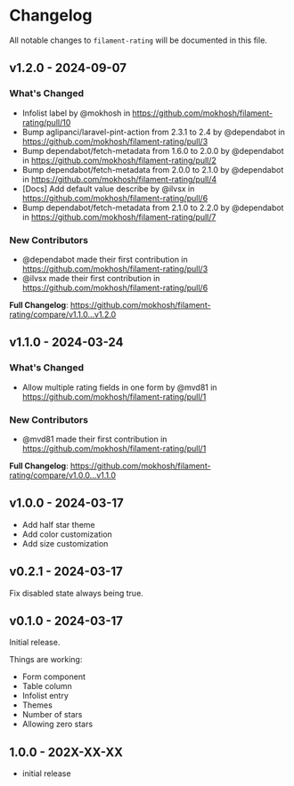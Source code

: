 # Changelog

All notable changes to `filament-rating` will be documented in this file.

## v1.2.0 - 2024-09-07

### What's Changed

* Infolist label by @mokhosh in https://github.com/mokhosh/filament-rating/pull/10
* Bump aglipanci/laravel-pint-action from 2.3.1 to 2.4 by @dependabot in https://github.com/mokhosh/filament-rating/pull/3
* Bump dependabot/fetch-metadata from 1.6.0 to 2.0.0 by @dependabot in https://github.com/mokhosh/filament-rating/pull/2
* Bump dependabot/fetch-metadata from 2.0.0 to 2.1.0 by @dependabot in https://github.com/mokhosh/filament-rating/pull/4
* [Docs] Add default value describe by @ilvsx in https://github.com/mokhosh/filament-rating/pull/6
* Bump dependabot/fetch-metadata from 2.1.0 to 2.2.0 by @dependabot in https://github.com/mokhosh/filament-rating/pull/7

### New Contributors

* @dependabot made their first contribution in https://github.com/mokhosh/filament-rating/pull/3
* @ilvsx made their first contribution in https://github.com/mokhosh/filament-rating/pull/6

**Full Changelog**: https://github.com/mokhosh/filament-rating/compare/v1.1.0...v1.2.0

## v1.1.0 - 2024-03-24

### What's Changed

* Allow multiple rating fields in one form by @mvd81 in https://github.com/mokhosh/filament-rating/pull/1

### New Contributors

* @mvd81 made their first contribution in https://github.com/mokhosh/filament-rating/pull/1

**Full Changelog**: https://github.com/mokhosh/filament-rating/compare/v1.0.0...v1.1.0

## v1.0.0 - 2024-03-17

- Add half star theme
- Add color customization
- Add size customization

## v0.2.1 - 2024-03-17

Fix disabled state always being true.

## v0.1.0 - 2024-03-17

Initial release.

Things are working:

- Form component
- Table column
- Infolist entry
- Themes
- Number of stars
- Allowing zero stars

## 1.0.0 - 202X-XX-XX

- initial release
